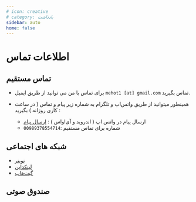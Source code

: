 ```yaml
---
# icon: creative
# category: یادداشت
sidebar: auto
home: false
---
```


# اطلاعات تماس

## تماس مستقیم

- برای تماس با من می توانید از طریق ایمیل `mehot1 [at] gmail.com` تماس بگیرید.

- همینطور میتوانید از طریق واتس‌اپ و تلگرام به شماره زیر پیام و تماس ( در ساعت کاری روزانه ) بگیرید :
  - ارسال پیام در واتس اپ ( اندروید و آی‌او‌اس ) : [ارسال پیام](https://wa.me/989378554714/?text=سلام)
  - شماره برای تماس مستقیم :`00989378554714`

## شبکه های اجتماعی

- [تویتر](https://www.twitter.com/ZemaniAli/)
- [لینکداین](https://www.linkedin.com/in/ali-zemani/)
- [گیت‌هاب](https://github.com/mehotkhan)

## صندوق صوتی

<!-- <p2pLogin /> -->
<p2pContact />
